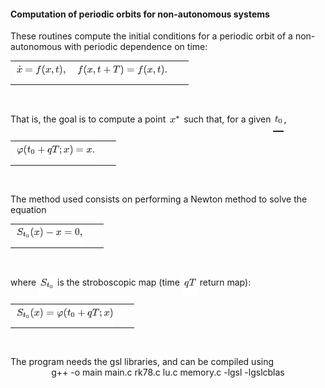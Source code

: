 <h4>Computation of periodic orbits for non-autonomous systems</h4>

These routines compute the initial conditions for a periodic orbit of a non-autonomous with periodic dependence on time:
<P></P>
<DIV ALIGN="CENTER" CLASS="mathdisplay"><!-- MATH
 \begin{equation*}
\dot{x}=f(x,t),\quad f(x,t+T)=f(x,t).
\end{equation*}
 -->
<TABLE CLASS="equation*" CELLPADDING="0" WIDTH="100%" ALIGN="CENTER">
<TR VALIGN="MIDDLE">
<TD NOWRAP ALIGN="CENTER"><SPAN CLASS="MATH"><IMG
 WIDTH="246" HEIGHT="32" ALIGN="MIDDLE" BORDER="0"
 SRC="img1.png"
 ALT="$\displaystyle \dot{x}=f(x,t),\quad f(x,t+T)=f(x,t).$"></SPAN></TD>
<TD NOWRAP CLASS="eqno" WIDTH="10" ALIGN="RIGHT">
&nbsp;&nbsp;&nbsp;</TD></TR>
</TABLE></DIV>
<BR CLEAR="ALL"><P></P>
That is, the goal is to compute a point <SPAN CLASS="MATH"><IMG
 WIDTH="21" HEIGHT="14" ALIGN="BOTTOM" BORDER="0"
 SRC="img2.png"
 ALT="$ x^*$"></SPAN> such  that, for a given
<SPAN CLASS="MATH"><IMG
 WIDTH="17" HEIGHT="30" ALIGN="MIDDLE" BORDER="0"
 SRC="img3.png"
 ALT="$ t_0$"></SPAN>,
<P></P>
<DIV ALIGN="CENTER" CLASS="mathdisplay"><!-- MATH
 \begin{equation*}
\varphi(t_0+qT;x)=x.
\end{equation*}
 -->
<TABLE CLASS="equation*" CELLPADDING="0" WIDTH="100%" ALIGN="CENTER">
<TR VALIGN="MIDDLE">
<TD NOWRAP ALIGN="CENTER"><SPAN CLASS="MATH"><IMG
 WIDTH="130" HEIGHT="32" ALIGN="MIDDLE" BORDER="0"
 SRC="img4.png"
 ALT="$\displaystyle \varphi(t_0+qT;x)=x.$"></SPAN></TD>
<TD NOWRAP CLASS="eqno" WIDTH="10" ALIGN="RIGHT">
&nbsp;&nbsp;&nbsp;</TD></TR>
</TABLE></DIV>
<BR CLEAR="ALL"><P></P>
The method used consists on performing a Newton method to solve the equation
<P></P>
<DIV ALIGN="CENTER" CLASS="mathdisplay"><!-- MATH
 \begin{equation*}
S_{t_0}(x)-x=0,
\end{equation*}
 -->
<TABLE CLASS="equation*" CELLPADDING="0" WIDTH="100%" ALIGN="CENTER">
<TR VALIGN="MIDDLE">
<TD NOWRAP ALIGN="CENTER"><SPAN CLASS="MATH"><IMG
 WIDTH="110" HEIGHT="32" ALIGN="MIDDLE" BORDER="0"
 SRC="img5.png"
 ALT="$\displaystyle S_{t_0}(x)-x=0,$"></SPAN></TD>
<TD NOWRAP CLASS="eqno" WIDTH="10" ALIGN="RIGHT">
&nbsp;&nbsp;&nbsp;</TD></TR>
</TABLE></DIV>
<BR CLEAR="ALL"><P></P>
where <SPAN CLASS="MATH"><IMG
 WIDTH="26" HEIGHT="30" ALIGN="MIDDLE" BORDER="0"
 SRC="img6.png"
 ALT="$ S_{t_0}$"></SPAN> is the stroboscopic map (time <SPAN CLASS="MATH"><IMG
 WIDTH="24" HEIGHT="30" ALIGN="MIDDLE" BORDER="0"
 SRC="img7.png"
 ALT="$ qT$"></SPAN> return map):
<P></P>
<DIV ALIGN="CENTER" CLASS="mathdisplay"><!-- MATH
 \begin{equation*}
S_{t_0}(x)=\varphi(t_0+qT;x)
\end{equation*}
 -->
<TABLE CLASS="equation*" CELLPADDING="0" WIDTH="100%" ALIGN="CENTER">
<TR VALIGN="MIDDLE">
<TD NOWRAP ALIGN="CENTER"><SPAN CLASS="MATH"><IMG
 WIDTH="159" HEIGHT="32" ALIGN="MIDDLE" BORDER="0"
 SRC="img8.png"
 ALT="$\displaystyle S_{t_0}(x)=\varphi(t_0+qT;x)$"></SPAN></TD>
<TD NOWRAP CLASS="eqno" WIDTH="10" ALIGN="RIGHT">
&nbsp;&nbsp;&nbsp;</TD></TR>
</TABLE></DIV>
<BR CLEAR="ALL"><P></P>
The program needs the gsl libraries, and can be compiled using
<DIV ALIGN="CENTER">
g++ -o main main.c rk78.c lu.c memory.c -lgsl -lgslcblas

</DIV>
